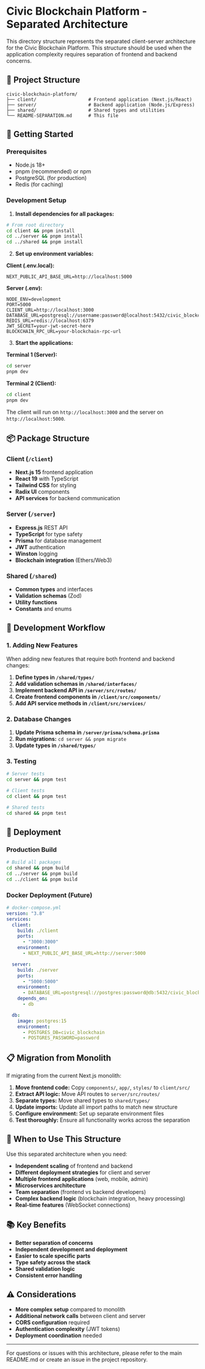 # Civic Blockchain Platform - Separated Architecture

This directory structure represents the separated client-server architecture for the Civic Blockchain Platform. This structure should be used when the application complexity requires separation of frontend and backend concerns.

## 📁 Project Structure

```
civic-blockchain-platform/
├── client/                   # Frontend application (Next.js/React)
├── server/                   # Backend application (Node.js/Express)
├── shared/                   # Shared types and utilities
└── README-SEPARATION.md      # This file
```

## 🚀 Getting Started

### Prerequisites

- Node.js 18+
- pnpm (recommended) or npm
- PostgreSQL (for production)
- Redis (for caching)

### Development Setup

1. **Install dependencies for all packages:**

```bash
# From root directory
cd client && pnpm install
cd ../server && pnpm install
cd ../shared && pnpm install
```

2. **Set up environment variables:**

**Client (.env.local):**

```env
NEXT_PUBLIC_API_BASE_URL=http://localhost:5000
```

**Server (.env):**

```env
NODE_ENV=development
PORT=5000
CLIENT_URL=http://localhost:3000
DATABASE_URL=postgresql://username:password@localhost:5432/civic_blockchain
REDIS_URL=redis://localhost:6379
JWT_SECRET=your-jwt-secret-here
BLOCKCHAIN_RPC_URL=your-blockchain-rpc-url
```

3. **Start the applications:**

**Terminal 1 (Server):**

```bash
cd server
pnpm dev
```

**Terminal 2 (Client):**

```bash
cd client
pnpm dev
```

The client will run on `http://localhost:3000` and the server on `http://localhost:5000`.

## 📦 Package Structure

### Client (`/client`)

- **Next.js 15** frontend application
- **React 19** with TypeScript
- **Tailwind CSS** for styling
- **Radix UI** components
- **API services** for backend communication

### Server (`/server`)

- **Express.js** REST API
- **TypeScript** for type safety
- **Prisma** for database management
- **JWT** authentication
- **Winston** logging
- **Blockchain integration** (Ethers/Web3)

### Shared (`/shared`)

- **Common types** and interfaces
- **Validation schemas** (Zod)
- **Utility functions**
- **Constants** and enums

## 🔧 Development Workflow

### 1. Adding New Features

When adding new features that require both frontend and backend changes:

1. **Define types in `/shared/types/`**
2. **Add validation schemas in `/shared/interfaces/`**
3. **Implement backend API in `/server/src/routes/`**
4. **Create frontend components in `/client/src/components/`**
5. **Add API service methods in `/client/src/services/`**

### 2. Database Changes

1. **Update Prisma schema in `/server/prisma/schema.prisma`**
2. **Run migrations:** `cd server && pnpm migrate`
3. **Update types in `/shared/types/`**

### 3. Testing

```bash
# Server tests
cd server && pnpm test

# Client tests
cd client && pnpm test

# Shared tests
cd shared && pnpm test
```

## 🚀 Deployment

### Production Build

```bash
# Build all packages
cd shared && pnpm build
cd ../server && pnpm build
cd ../client && pnpm build
```

### Docker Deployment (Future)

```yaml
# docker-compose.yml
version: "3.8"
services:
  client:
    build: ./client
    ports:
      - "3000:3000"
    environment:
      - NEXT_PUBLIC_API_BASE_URL=http://server:5000

  server:
    build: ./server
    ports:
      - "5000:5000"
    environment:
      - DATABASE_URL=postgresql://postgres:password@db:5432/civic_blockchain
    depends_on:
      - db

  db:
    image: postgres:15
    environment:
      - POSTGRES_DB=civic_blockchain
      - POSTGRES_PASSWORD=password
```

## 📋 Migration from Monolith

If migrating from the current Next.js monolith:

1. **Move frontend code:** Copy `components/`, `app/`, `styles/` to `client/src/`
2. **Extract API logic:** Move API routes to `server/src/routes/`
3. **Separate types:** Move shared types to `shared/types/`
4. **Update imports:** Update all import paths to match new structure
5. **Configure environment:** Set up separate environment files
6. **Test thoroughly:** Ensure all functionality works across the separation

## 🔄 When to Use This Structure

Use this separated architecture when you need:

- **Independent scaling** of frontend and backend
- **Different deployment strategies** for client and server
- **Multiple frontend applications** (web, mobile, admin)
- **Microservices architecture**
- **Team separation** (frontend vs backend developers)
- **Complex backend logic** (blockchain integration, heavy processing)
- **Real-time features** (WebSocket connections)

## 📚 Key Benefits

- **Better separation of concerns**
- **Independent development and deployment**
- **Easier to scale specific parts**
- **Type safety across the stack**
- **Shared validation logic**
- **Consistent error handling**

## ⚠️ Considerations

- **More complex setup** compared to monolith
- **Additional network calls** between client and server
- **CORS configuration** required
- **Authentication complexity** (JWT tokens)
- **Deployment coordination** needed

---

For questions or issues with this architecture, please refer to the main README.md or create an issue in the project repository.
